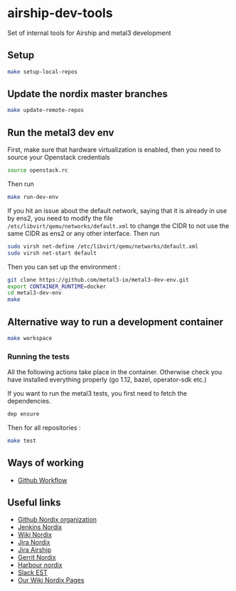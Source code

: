 # airship-dev-tools

Set of internal tools for Airship and metal3 development

## Setup

```sh
make setup-local-repos
```

## Update the nordix master branches

```sh
make update-remote-repos
```

## Run the metal3 dev env

First, make sure that hardware virtualization is enabled, then you need to
source your Openstack credentials

```sh
source openstack.rc
```

Then run

```sh
make run-dev-env
```

If you hit an issue about the default network, saying that it is already in use
by ens2, you need to modify the file ```/etc/libvirt/qemu/networks/default.xml```
to change the CIDR to not use the same CIDR as ens2 or any other interface.
Then run

```sh
sudo virsh net-define /etc/libvirt/qemu/networks/default.xml
sudo virsh net-start default
```

Then you can set up the environment :

```sh
git clone https://github.com/metal3-io/metal3-dev-env.git
export CONTAINER_RUNTIME=docker
cd metal3-dev-env
make
```

## Alternative way to run a development container

```sh
make workspace
```

### Running the tests

All the following actions take place in the container. Otherwise
check you have installed everything properly (go 1.12, bazel, operator-sdk etc.)

If you want to run the metal3 tests, you first need to fetch the dependencies.

```sh
dep ensure
```

Then for all repositories :

```sh
make test
```

## Ways of working

* [Github Workflow](wow/github-workflow.md)

## Useful links

* [Github Nordix organization](https://github.com/Nordix)
* [Jenkins Nordix](https://jenkins.nordix.org)
* [Wiki Nordix](https://wiki.nordix.org/)
* [Jira Nordix](https://jira.nordix.org/secure/Dashboard.jspa)
* [Jira Airship](https://airship.atlassian.net/projects/AIR/issues)
* [Gerrit Nordix](https://gerrit.nordix.org)
* [Harbour nordix](https://registry.nordix.org)
* [Slack EST](estech-group.slack.com)
* [Our Wiki Nordix Pages](https://wiki.nordix.org/display/CPI/Cloud+and+Programmable+Infrastructure)
